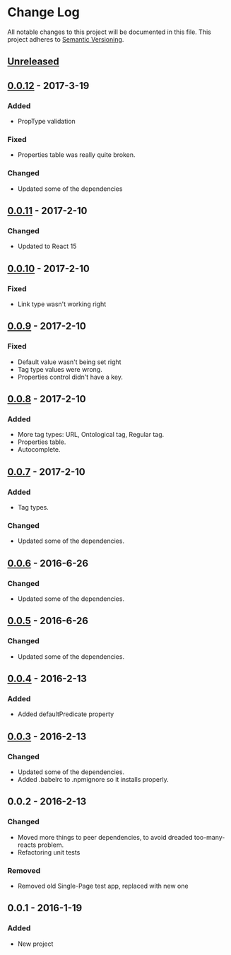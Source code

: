 # Change Log
All notable changes to this project will be documented in this file.
This project adheres to [Semantic Versioning](http://semver.org/).

## [Unreleased]

## [0.0.12] - 2017-3-19
### Added
- PropType validation

### Fixed
- Properties table was really quite broken.

### Changed
- Updated some of the dependencies

## [0.0.11] - 2017-2-10
### Changed
- Updated to React 15

## [0.0.10] - 2017-2-10
### Fixed
- Link type wasn't working right

## [0.0.9] - 2017-2-10
### Fixed
- Default value wasn't being set right
- Tag type values were wrong.
- Properties control didn't have a key.

## [0.0.8] - 2017-2-10
### Added
- More tag types: URL, Ontological tag, Regular tag.
- Properties table.
- Autocomplete.

## [0.0.7] - 2017-2-10
### Added
- Tag types.

### Changed
- Updated some of the dependencies.

## [0.0.6] - 2016-6-26
### Changed
- Updated some of the dependencies.

## [0.0.5] - 2016-6-26
### Changed
- Updated some of the dependencies.

## [0.0.4] - 2016-2-13
### Added
- Added defaultPredicate property

## [0.0.3] - 2016-2-13
### Changed
- Updated some of the dependencies.
- Added .babelrc to .npmignore so it installs properly.

## 0.0.2 - 2016-2-13
### Changed
- Moved more things to peer dependencies, to avoid dreaded too-many-reacts problem.
- Refactoring unit tests

### Removed
- Removed old Single-Page test app, replaced with new one

## 0.0.1 - 2016-1-19
### Added
- New project

[Unreleased]: https://github.com/rm3web/rm3-tag-control/compare/v0.0.12...HEAD
[0.0.12]: https://github.com/rm3web/rm3-tag-control/compare/v0.0.11...v0.0.12
[0.0.11]: https://github.com/rm3web/rm3-tag-control/compare/v0.0.10...v0.0.11
[0.0.10]: https://github.com/rm3web/rm3-tag-control/compare/v0.0.9...v0.0.10
[0.0.9]: https://github.com/rm3web/rm3-tag-control/compare/v0.0.8...v0.0.9
[0.0.8]: https://github.com/rm3web/rm3-tag-control/compare/v0.0.7...v0.0.8
[0.0.7]: https://github.com/rm3web/rm3-tag-control/compare/v0.0.6...v0.0.7
[0.0.6]: https://github.com/rm3web/rm3-tag-control/compare/v0.0.5...v0.0.6
[0.0.5]: https://github.com/rm3web/rm3-tag-control/compare/v0.0.4...v0.0.5
[0.0.4]: https://github.com/rm3web/rm3-tag-control/compare/v0.0.3...v0.0.4
[0.0.3]: https://github.com/rm3web/rm3-tag-control/compare/v0.0.2...v0.0.3
